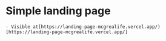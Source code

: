 # Simple landing page

    - Visible at[https://landing-page-mcgrealife.vercel.app/)[https://landing-page-mcgrealife.vercel.app/]
